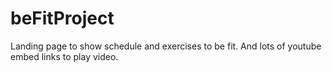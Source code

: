 # beFitProject
Landing page to show schedule and exercises to be fit. And lots of youtube embed links to play video.
